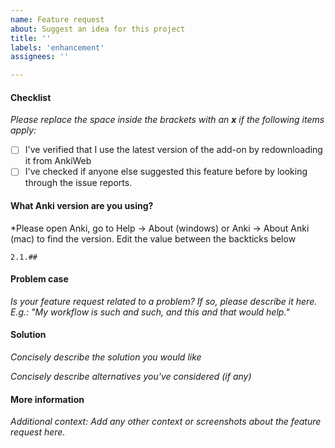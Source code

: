 ```yaml
---
name: Feature request
about: Suggest an idea for this project
title: ''
labels: 'enhancement'
assignees: ''

---
```


#### Checklist

*Please replace the space inside the brackets with an **x** if the following items apply:*

 - [ ] I've verified that I use the latest version of the add-on by redownloading it from AnkiWeb
 - [ ] I've checked if anyone else suggested this feature before by looking through the issue reports.

#### What Anki version are you using?

*Please open Anki, go to Help → About (windows) or Anki → About Anki (mac) to find the version. Edit the value between the backticks below

```
2.1.##
```

#### Problem case

*Is your feature request related to a problem? If so, please describe it here.  E.g.: "My workflow is such and such, and this and that would help."*



#### Solution

*Concisely describe the solution you would like*


*Concisely describe alternatives you've considered (if any)*



#### More information

*Additional context: Add any other context or screenshots about the feature request here.*
